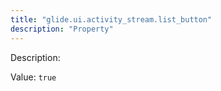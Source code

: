 ```yaml
---
title: "glide.ui.activity_stream.list_button"
description: "Property"
---
```


Description: 

Value: `true`